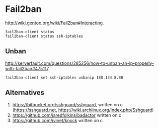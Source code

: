 # Fail2ban

<http://wiki.gentoo.org/wiki/Fail2ban#Interacting>.

    fail2ban-client status
    fail2ban-client status ssh-iptables

## Unban

<http://serverfault.com/questions/285256/how-to-unban-an-ip-properly-with-fail2ban#475117>.

    fail2ban-client set ssh-iptables unbanip 188.134.8.88

## Alternatives

1. https://bitbucket.org/sshguard/sshguard, written on c (<https://sshguard.net>, <https://wiki.archlinux.org/index.php/Sshguard>)
2. https://github.com/jaredfolkins/badactor written on c
3. https://github.com/jvinet/knock written on c
